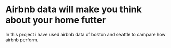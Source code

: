 # Airbnb data will make you think about your home futter

In this project i have used airbnb data of boston and seattle to campare how airbnb perform.
